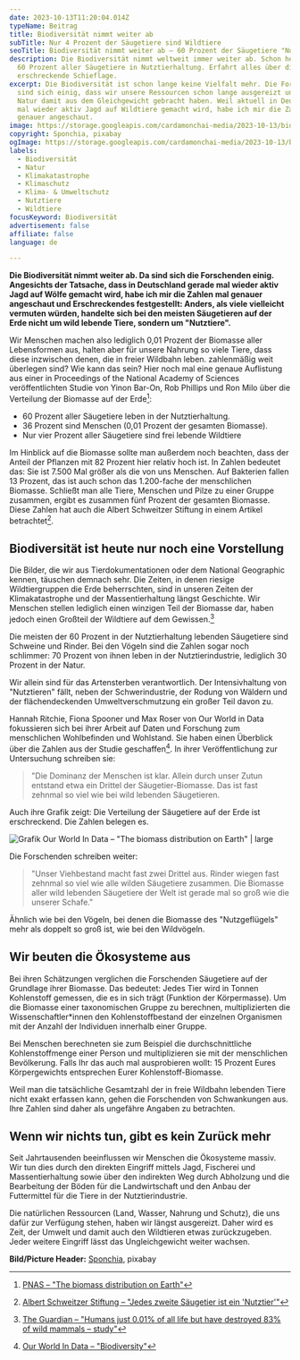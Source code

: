```yaml
---
date: 2023-10-13T11:20:04.014Z
typeName: Beitrag
title: Biodiversität nimmt weiter ab
subTitle: Nur 4 Prozent der Säugetiere sind Wildtiere
seoTitle: Biodiversität nimmt weiter ab – 60 Prozent der Säugetiere "Nutztiere"
description: Die Biodiversität nimmt weltweit immer weiter ab. Schon heute leben
  60 Prozent aller Säugetiere in Nutztierhaltung. Erfahrt alles über die
  erschreckende Schieflage.
excerpt: Die Biodiversität ist schon lange keine Vielfalt mehr. Die Forschenden
  sind sich einig, dass wir unsere Ressourcen schon lange ausgereizt und die
  Natur damit aus dem Gleichgewicht gebracht haben. Weil aktuell in Deutschland
  mal wieder aktiv Jagd auf Wildtiere gemacht wird, habe ich mir die Zahlen mal
  genauer angeschaut.
image: https://storage.googleapis.com/cardamonchai-media/2023-10-13/biodiversitaet-jpeg-imagine-080808_574e46_1024_768/640.webp
copyright: Sponchia, pixabay
ogImage: https://storage.googleapis.com/cardamonchai-media/2023-10-13/biodiversitaet-og-jpeg-imagine-080808_584f47_1200_630/640.webp
labels:
  - Biodiversität
  - Natur
  - Klimakatastrophe
  - Klimaschutz
  - Klima- & Umweltschutz
  - Nutztiere
  - Wildtiere
focusKeyword: Biodiversität
advertisement: false
affiliate: false
language: de

---
```


**Die Biodiversität nimmt weiter ab. Da sind sich die Forschenden einig. Angesichts der Tatsache, dass in Deutschland gerade mal wieder aktiv Jagd auf Wölfe gemacht wird, habe ich mir die Zahlen mal genauer angeschaut und Erschreckendes festgestellt: Anders, als viele vielleicht vermuten würden, handelte sich bei den meisten Säugetieren auf der Erde nicht um wild lebende Tiere, sondern um "Nutztiere".**

Wir Menschen machen also lediglich 0,01 Prozent der Biomasse aller Lebensformen aus, halten aber für unsere Nahrung so viele Tiere, dass diese inzwischen denen, die in freier Wildbahn leben. zahlenmäßig weit überlegen sind? Wie kann das sein? Hier noch mal eine genaue Auflistung aus einer in Proceedings of the National Academy of Sciences veröffentlichten Studie von Yinon Bar-On, Rob Phillips und Ron Milo über die Verteilung der Biomasse auf der Erde[^1]:

- 60 Prozent aller Säugetiere leben in der Nutztierhaltung.
- 36 Prozent sind Menschen (0,01 Prozent der gesamten Biomasse).
- Nur vier Prozent aller Säugetiere sind frei lebende Wildtiere

Im Hinblick auf die Biomasse sollte man außerdem noch beachten, dass der Anteil der Pflanzen mit 82 Prozent hier relativ hoch ist. In Zahlen bedeutet das: Sie ist 7.500 Mal größer als die von uns Menschen. Auf Bakterien fallen 13 Prozent, das ist auch schon das 1.200-fache der menschlichen Biomasse. Schließt man alle Tiere, Menschen und Pilze zu einer Gruppe zusammen, ergibt es zusammen fünf Prozent der gesamten Biomasse. Diese Zahlen hat auch die Albert Schweitzer Stiftung in einem Artikel betrachtet[^2].

## Biodiversität ist heute nur noch eine Vorstellung

Die Bilder, die wir aus Tierdokumentationen oder dem National Geographic kennen, täuschen demnach sehr. Die Zeiten, in denen riesige Wildtiergruppen die Erde beherrschten, sind in unseren Zeiten der Klimakatastrophe und der Massentierhaltung längst Geschichte. Wir Menschen stellen lediglich einen winzigen Teil der Biomasse dar, haben jedoch einen Großteil der Wildtiere auf dem Gewissen.[^3]

Die meisten der 60 Prozent in der Nutztierhaltung lebenden Säugetiere sind Schweine und Rinder. Bei den Vögeln sind die Zahlen sogar noch schlimmer: 70 Prozent von ihnen leben in der Nutztierindustrie, lediglich 30 Prozent in der Natur.

Wir allein sind für das Artensterben verantwortlich. Der Intensivhaltung von "Nutztieren" fällt, neben der Schwerindustrie, der Rodung von Wäldern und der flächendeckenden Umweltverschmutzung ein großer Teil davon zu.

Hannah Ritchie, Fiona Spooner und Max Roser von Our World in Data fokussieren sich bei ihrer Arbeit auf Daten und Forschung zum menschlichen Wohlbefinden und Wohlstand. Sie haben einen Überblick über die Zahlen aus der Studie geschaffen[^4]. In ihrer Veröffentlichung zur Untersuchung schreiben sie:

> "Die Dominanz der Menschen ist klar. Allein durch unser Zutun entstand etwa ein Drittel der Säugetier-Biomasse. Das ist fast zehnmal so viel wie bei wild lebenden Säugetieren.

Auch ihre Grafik zeigt: Die Verteilung der Säugetiere auf der Erde ist erschreckend. Die Zahlen belegen es.

![Grafik Our World In Data – "The biomass distribution on Earth" | large](https://storage.googleapis.com/cardamonchai-media/2023-10-13/distribution-of-earths-mammals-1315x1536-png-imagine-f8f8f8_e1d7d5_1315_1536/640.webp 'Grafik Our World In Data – "The biomass distribution on Earth"')

Die Forschenden schreiben weiter:

> "Unser Viehbestand macht fast zwei Drittel aus. Rinder wiegen fast zehnmal so viel wie alle wilden Säugetiere zusammen. Die Biomasse aller wild lebenden Säugetiere der Welt ist gerade mal so groß wie die unserer Schafe."

Ähnlich wie bei den Vögeln, bei denen die Biomasse des "Nutzgeflügels" mehr als doppelt so groß ist, wie bei den Wildvögeln.

## Wir beuten die Ökosysteme aus

Bei ihren Schätzungen verglichen die Forschenden Säugetiere auf der Grundlage ihrer Biomasse. Das bedeutet: Jedes Tier wird in Tonnen Kohlenstoff gemessen, die es in sich trägt (Funktion der Körpermasse). Um die Biomasse einer taxonomischen Gruppe zu berechnen, multiplizierten die Wissenschaftler\*innen den Kohlenstoffbestand der einzelnen Organismen mit der Anzahl der Individuen innerhalb einer Gruppe.

Bei Menschen berechneten sie zum Beispiel die durchschnittliche Kohlenstoffmenge einer Person und multiplizieren sie mit der menschlichen Bevölkerung. Falls Ihr das auch mal ausprobieren wollt: 15 Prozent Eures Körpergewichts entsprechen Eurer Kohlenstoff-Biomasse.

Weil man die tatsächliche Gesamtzahl der in freie Wildbahn lebenden Tiere nicht exakt erfassen kann, gehen die Forschenden von Schwankungen aus. Ihre Zahlen sind daher als ungefähre Angaben zu betrachten.

## Wenn wir nichts tun, gibt es kein Zurück mehr

Seit Jahrtausenden beeinflussen wir Menschen die Ökosysteme massiv. Wir tun dies durch den direkten Eingriff mittels Jagd, Fischerei und Massentierhaltung sowie über den indirekten Weg durch Abholzung und die Bearbeitung der Böden für die Landwirtschaft und den Anbau der Futtermittel für die Tiere in der Nutztierindustrie.

Die natürlichen Ressourcen (Land, Wasser, Nahrung und Schutz), die uns dafür zur Verfügung stehen, haben wir längst ausgereizt. Daher wird es Zeit, der Umwelt und damit auch den Wildtieren etwas zurückzugeben. Jeder weitere Eingriff lässt das Ungleichgewicht weiter wachsen.

**Bild/Picture Header:** [Sponchia](https://pixabay.com/photos/elephant-black-and-white-animal-2870777/), pixabay

[^1]: [PNAS – "The biomass distribution on Earth"](https://www.pnas.org/doi/10.1073/pnas.1711842115)
[^2]: [Albert Schweitzer Stiftung – "Jedes zweite Säugetier ist ein 'Nutztier'"](https://albert-schweitzer-stiftung.de/aktuell/jedes-zweite-saeugetier-ist-ein-nutztier)
[^3]: [The Guardian – "Humans just 0.01% of all life but have destroyed 83% of wild mammals – study"](https://www.theguardian.com/environment/2018/may/21/human-race-just-001-of-all-life-but-has-destroyed-over-80-of-wild-mammals-study)
[^4]: [Our World In Data – "Biodiversity"](https://ourworldindata.org/biodiversity?insight=wild-mammals-make-up-only-a-few-percent-of-the-world-s-mammals#key-insights-on-biodiversity)
[^5]: [Our World In Data – "The biomass distribution on Earth"](https://ourworldindata.org/biodiversity?insight=wild-mammals-make-up-only-a-few-percent-of-the-world-s-mammals#key-insights-on-biodiversity)
